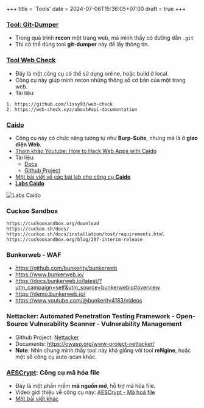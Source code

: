 +++
title = 'Tools'
date = 2024-07-06T15:36:05+07:00
draft = true
+++

### [Tool: Git-Dumper](https://github.com/arthaud/git-dumper)
- Trong quá trình **recon** một trang web, mà mình thấy có đường dẫn `.git`
- Thì có thể dùng tool **git-dumper** này để lấy thông tin.

### [Tool Web Check](https://web-check.xyz/)
- Đây là một công cụ có thể sử dụng online, hoặc build ở local.
- Công cụ này giúp mình recon những thông số cơ bản của một trang web.
- Tài liệu:
```
1. https://github.com/lissy93/web-check
2. https://web-check.xyz/about#api-documentation
```

### [Caido](https://caido.io/)
- Công cụ này có chức năng tương tự như **Burp-Suite**, nhưng mà là ở **giao diện Web**.
- [Tham khảo Youtube: How to Hack Web Apps with Caido](https://www.youtube.com/watch?v=5Di0VVK9JiQ&list=WL&index=2)
- Tài liệu:
	- [Docs](https://docs.caido.io/)
	- [Github Project](https://github.com/caido)
- [Một bài viết về các bài lab cho công cụ **Caido**](https://www.linkedin.com/feed/update/urn:li:activity:7376427265586311168/)
- **[Labs Caido](https://labs.cai.do/)**

![Labs Caido](/image/CyberSecurity/Tools/Labs_Caido.png)

### Cuckoo Sandbox
```
https://cuckoosandbox.org/download
https://cuckoo.sh/docs/
https://cuckoo.sh/docs/installation/host/requirements.html
https://cuckoosandbox.org/blog/207-interim-release
```

### Bunkerweb - WAF
- https://github.com/bunkerity/bunkerweb
- https://www.bunkerweb.io/
- https://docs.bunkerweb.io/latest/?utm_campaign=self&utm_source=bunkerwebio#overview
- https://demo.bunkerweb.io/
- https://www.youtube.com/@bunkerity4183/videos

### Nettacker: Automated Penetration Testing Framework - Open-Source Vulnerability Scanner - Vulnerability Management
- Github Project: [Nettacker](https://github.com/OWASP/Nettacker)
- Documents: https://owasp.org/www-project-nettacker/
- **Note**: Nhìn chung mình thấy tool này khá giống với tool **reNgine**, hoặc một số công cụ auto-scan khác.

### [AESCrypt](https://www.aescrypt.com/): Công cụ mã hóa file
- Đây là một phần mềm **mã nguồn mở**, hỗ trợ mã hóa file.
- Video giới thiệu về công cụ này: [AESCrypt - Mã hoá file](https://www.youtube.com/watch?v=zA4dDlslDXo)
- [Một bài viết khác](https://services.udel.edu/TDClient/32/Portal/KB/ArticleDet?ID=366)





